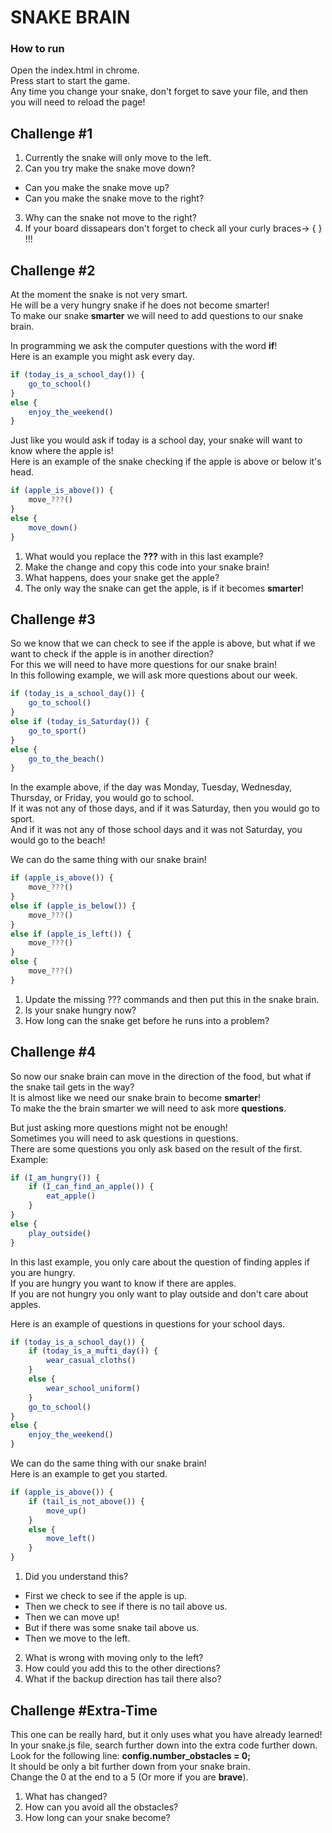# SNAKE BRAIN

### How to run
Open the index.html in chrome.  
Press start to start the game.  
Any time you change your snake, don't forget to save your file, and then you will need to reload the page!  

## Challenge #1

1. Currently the snake will only move to the left.  
2. Can you try make the snake move down?  
  * Can you make the snake move up?  
  * Can you make the snake move to the right?  
3. Why can the snake not move to the right?  
4. If your board dissapears don't forget to check all your curly braces-> { } !!!


## Challenge #2

At the moment the snake is not very smart.  
He will be a very hungry snake if he does not become smarter!  
To make our snake **smarter** we will need to add questions to our snake brain.  
  
In programming we ask the computer questions with the word **if**!  
Here is an example you might ask every day.  
  
```javascript
if (today_is_a_school_day()) {
	go_to_school()
}
else {
	enjoy_the_weekend()
}
```
  
Just like you would ask if today is a school day, your snake will want to know where the apple is!  
Here is an example of the snake checking if the apple is above or below it's head.  
  
```javascript
if (apple_is_above()) {
	move_???()
}
else {
	move_down()
}
```
  
1. What would you replace the **???** with in this last example?
2. Make the change and copy this code into your snake brain!
3. What happens, does your snake get the apple?
4. The only way the snake can get the apple, is if it becomes **smarter**!

## Challenge #3

So we know that we can check to see if the apple is above, but what if we want to check if the apple is in another direction?  
For this we will need to have more questions for our snake brain!  
In this following example, we will ask more questions about our week.  

```javascript
if (today_is_a_school_day()) {
	go_to_school()
}
else if (today_is_Saturday()) {
	go_to_sport()
}
else {
	go_to_the_beach()
}
```

In the example above, if the day was Monday, Tuesday, Wednesday, Thursday, or Friday, you would go to school.  
If it was not any of those days, and if it was Saturday, then you would go to sport.  
And if it was not any of those school days and it was not Saturday, you would go to the beach!  

We can do the same thing with our snake brain!  

```javascript
if (apple_is_above()) {
	move_???()
}
else if (apple_is_below()) {
	move_???()
}
else if (apple_is_left()) {
	move_???()
}
else {
	move_???()
}
```

1. Update the missing ??? commands and then put this in the snake brain.
2. Is your snake hungry now?
3. How long can the snake get before he runs into a problem?

## Challenge #4

So now our snake brain can move in the direction of the food, but what if the snake tail gets in the way?  
It is almost like we need our snake brain to become **smarter**!  
To make the the brain smarter we will need to ask more **questions**.  

But just asking more questions might not be enough!  
Sometimes you will need to ask questions in questions.  
There are some questions you only ask based on the result of the first.  
Example:  

```javascript
if (I_am_hungry()) {
	if (I_can_find_an_apple()) {
		eat_apple()
	}
}
else {
	play_outside()
}
```

In this last example, you only care about the question of finding apples if you are hungry.  
If you are hungry you want to know if there are apples.  
If you are not hungry you only want to play outside and don't care about apples.  

Here is an example of questions in questions for your school days.  

```javascript
if (today_is_a_school_day()) {
	if (today_is_a_mufti_day()) {
		wear_casual_cloths()
	}
	else {
		wear_school_uniform()
	}
	go_to_school()
}
else {
	enjoy_the_weekend()
}
```

We can do the same thing with our snake brain!  
Here is an example to get you started.  

```javascript
if (apple_is_above()) {
	if (tail_is_not_above()) {
		move_up()
	}
	else {
		move_left()
	}
}
```

1. Did you understand this?
  * First we check to see if the apple is up.
  * Then we check to see if there is no tail above us.
  * Then we can move up!
  * But if there was some snake tail above us.
  * Then we move to the left.
2. What is wrong with moving only to the left?
3. How could you add this to the other directions?
4. What if the backup direction has tail there also?

## Challenge #Extra-Time

This one can be really hard, but it only uses what you have already learned!  
In your snake.js file, search further down into the extra code further down.  
Look for the following line: 
**config.number_obstacles = 0;**  
It should be only a bit further down from your snake brain.  
Change the 0 at the end to a 5 (Or more if you are **brave**).  

1. What has changed?
2. How can you avoid all the obstacles?
3. How long can your snake become?

